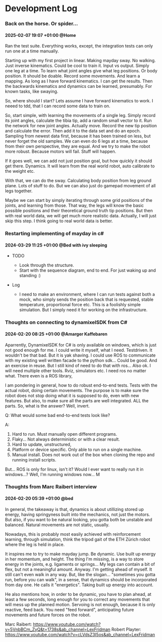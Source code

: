 ﻿# Development Log

### Back on the horse. Or spider... 
#### 2025-02-07 19:07 +01:00 @Home
Ran the test suite. Everything works, except, the integration tests can only run one at a time manually.

Starting up with my first project in linear. Making mayday sway. No walking. Just inverse kinematics.
Could be cool to train it. Input vs output. Simply one leg at a time. To learn what joint angles give 
what leg positions. Or body position. It should be doable. Record some movements. And learn a mapping.
As long as I have forward kinematics. I can get the results. Then the backwards kinematics and dynamics can be learned,
presumably. For known tasks, like swaying. 

So, where should I start? Lets assume I have forward kinematics to work. I neeed to tdd, that I can record some data
to train on. 

So, start simple, with learning the movements of a single leg. Simply record its joint angles, calculate the tibia tip,
add a random small vector to it. Run the network for new joint angles. Actually move. Record the new tip position and 
calculate the error. Then add it to the data set and do an epoch. Sampling from newest data first, because it has been 
trained on less, but never forget the old samples. We can even do 6 legs at a time, because from their own perspective, 
they are equal. And we try to make the robot more robust. Because motors will fail. Stuff will happen. 

If it goes well, we can add not just position goal, but how quickly it should get there. Dynamics. It will learn from
the real world robot, auto calibrate to the weight etc. 

With that, we can do the sway. Calculating body position from leg ground plane. Lots of stuff to do. But we can also 
just do gamepad movement of all legs together. 

Maybe we can start by simply iterating through some grid positions of the joints, and learning from those. That way, the
legs will know the basic possible positions and their theoretical ground truth tip positions. But then with real world 
data, we will get much more realistic data. Actually, I will just skip this step. I think going to real world data is 
better. 
 


### Restarting implementing of mayday in c#
#### 2024-03-29 11:25 +01:00 @Bed with ivy sleeping
- TODO
  - Look through the structure.
  - Start with the sequence diagram, end to end. For just waking up and standing :)

- Log
  - I need to make an environment, where I can run tests against both a mock, who simply sends the position back that is requested, stable temperature, proportional force etc. This is a foolishly simple simulation. But I simply need it for working on the infrastructure. 



### Thoughts on connecting to dynamixelSDK from C#
#### 2024-02-20 08:25 +01:00 @Amarger Kaffebaren
Aparrently, DynamixelSDK for C# is only available on windows, which is just not good enough for me. I could write it myself, what I need. Testdriven. It wouldn't be that bad. But it is yak shaving. I could use ROS to communicate with my existing well written facade to the python sdk... Could be good. And an exercise in reuse. But I still kind of need to do that with ros... Also ok. I will need multiple other tools. Rviz, simulators etc. I need ros no matter what. There even is a ROS library, 

I am pondering in general, how to do robust end-to-end tests. Tests with the actual robot, doing certain movements. The purpose is to make sure the robot does not stop doing what it is supposed to do, even with new features. But also, to make sure all the parts are well integrated. ALL the parts. So, what is the answer? Well, invert. 

Q: What would some bad end-to-end tests look like?

A:
1. Hard to run. Must manually open different programs. 
2. Flaky... Not always deterministic or with a clear result. 
3. Hard to update, unstructured, 
4. Platform or device specific. Only able to run on a single machine. 
5. Manual install. Does not work out of the box when cloning the repo and running install scripts. 


But... ROS is only for linux, isn't it? Would I ever want to really run it in windows...? Well, I'm running windows now... M



### Thoughts from Marc Raibert interview
#### 2024-02-20 05:39 +01:00 @bed 
In general, the takeaway is that, dynamics is about utillizing stored up energy, having springyness built into the mechanics, not just the motors. But also, if you want to be natural looking, you gotta both be unstable and balanced. Natural movements are not static, usually. 

Nowadays, this is probably most easily achieved with reinforcement learning, through simulation, think the tripod gait of the ETH Zürich robot where the leg is held in place.  

It inspires me to try to make mayday jump. Be dynamic. Use built up energy in her momentum, and height. The thing I'm missing, is a way to store energy in the joints, e.g. ligaments or springs... My legs can contain a bit of flex, but not a meaningful amount. Anyway. I'm getting ahead of myself. It still can't even walk in any way. But, like the slogan... "sometimes you gotta run, before you can walk", in a sense, that dynamics should be incorporated from day one. He calls it "energetics". Taking built up energy into account. 

He also mentions how, in order to be dynamic, you have to plan ahead, at least a few seconds, long enough for you to correct any movements that will mess up the planned motion. Servoing is not enough, because it is only reactive, feed back. You need "feed forward", anticipating future movements and future forces on the robot. 


Marc Raibert: https://www.youtube.com/watch?v=5VnbBCm_ZyQ&t=1738s&ab_channel=LexFridman
Robert Playter: https://www.youtube.com/watch?v=cLVdsZ3I5os&ab_channel=LexFridman

